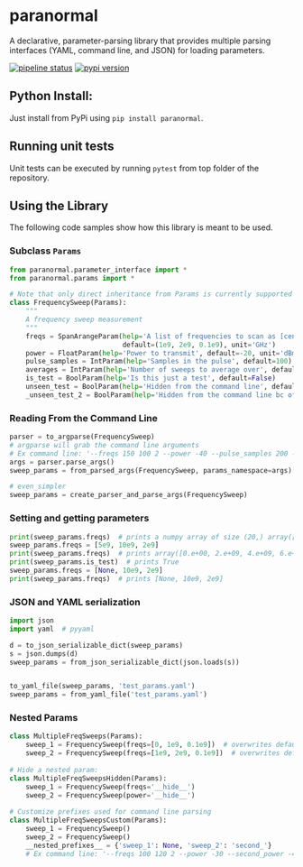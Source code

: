 # paranormal

A declarative, parameter-parsing library that provides multiple parsing interfaces (YAML, command line, and JSON) for loading parameters.

[![pipeline status](https://gitlab.com/rigetti/forest/paranormal/badges/master/pipeline.svg)](https://gitlab.com/rigetti/forest/paranormal/commits/master)
[![pypi version](https://img.shields.io/pypi/v/paranormal.svg)](https://pypi.org/project/paranormal/)

## Python Install:

Just install from PyPi using `pip install paranormal`.

## Running unit tests

Unit tests can be executed by running `pytest` from top folder of the repository.

## Using the Library

The following code samples show how this library is meant to be used.

### Subclass `Params`

```python
from paranormal.parameter_interface import *
from paranormal.params import *

# Note that only direct inheritance from Params is currently supported
class FrequencySweep(Params):
    """
    A frequency sweep measurement
    """
    freqs = SpanArangeParam(help='A list of frequencies to scan as [center, width, step]',
                            default=(1e9, 2e9, 0.1e9), unit='GHz')
    power = FloatParam(help='Power to transmit', default=-20, unit='dBm')
    pulse_samples = IntParam(help='Samples in the pulse', default=100)
    averages = IntParam(help='Number of sweeps to average over', default=10)
    is_test = BoolParam(help='Is this just a test', default=False)
    unseen_test = BoolParam(help='Hidden from the command line', default = False, hide=True)
    _unseen_test_2 = BoolParam(help='Hidden from the command line bc of the _', default=False)

```


### Reading From the Command Line

```python
parser = to_argparse(FrequencySweep)
# argparse will grab the command line arguments
# Ex command line: '--freqs 150 100 2 --power -40 --pulse_samples 200 --is_test'
args = parser.parse_args()
sweep_params = from_parsed_args(FrequencySweep, params_namespace=args)[0]

# even_simpler
sweep_params = create_parser_and_parse_args(FrequencySweep)
```

### Setting and getting parameters
```python
print(sweep_params.freqs)  # prints a numpy array of size (20,) array([0.0e+00, 1.0e+08, 2.0e+08, …
sweep_params.freqs = [5e9, 10e9, 2e9]
print(sweep_params.freqs)  # prints array([0.e+00, 2.e+09, 4.e+09, 6.e+09, 8.e+09])
print(sweep_params.is_test)  # prints True
sweep_params.freqs = [None, 10e9, 2e9]
print(sweep_params.freqs)  # prints [None, 10e9, 2e9]
```

### JSON and YAML serialization

```python
import json
import yaml  # pyyaml

d = to_json_serializable_dict(sweep_params)
s = json.dumps(d)
sweep_params = from_json_serializable_dict(json.loads(s))


to_yaml_file(sweep_params, 'test_params.yaml')
sweep_params = from_yaml_file('test_params.yaml')
```

### Nested Params
```python
class MultipleFreqSweeps(Params):
    sweep_1 = FrequencySweep(freqs=[0, 1e9, 0.1e9])  # overwrites default freqs value
    sweep_2 = FrequencySweep(freqs=[1e9, 2e9, 0.1e9])  # overwrites default freqs value
    
# Hide a nested param:
class MultipleFreqSweepsHidden(Params):
    sweep_1 = FrequencySweep(freqs='__hide__')
    sweep_2 = FrequencySweep(power='__hide__')
    
# Customize prefixes used for command line parsing    
class MultipleFreqSweepsCustom(Params):
    sweep_1 = FrequencySweep()
    sweep_2 = FrequencySweep()
    __nested_prefixes__ = {'sweep_1': None, 'sweep_2': 'second_'}
    # Ex command line: '--freqs 100 120 2 --power -30 --second_power -40'
```
